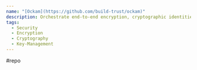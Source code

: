```yaml
---
name: "[Ockam](https://github.com/build-trust/ockam)"
description: Orchestrate end-to-end encryption, cryptographic identities, mutual authentication, and authorization policies between distributed applications – at massive scale.
tags:
  - Security
  - Encryption
  - Cryptography
  - Key-Management
---
```

#repo